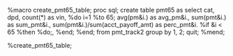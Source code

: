 %macro create_pmt65_table;
proc sql;
    create table pmt65 as
    select cat, dpd,
	count(*) as vin,
        %do i=1 %to 65;
            avg(pm&i.) as avg_pm&i.,
			sum(pmt&i.) as sum_pmt&i.,
			sum(pmt&i.)/sum(acct_payoff_amt) as perc_pmt&i.
            %if &i < 65 %then %do;, %end;
        %end;
    from pmt_track2
    group by 1, 2;
quit;
%mend;

%create_pmt65_table;
